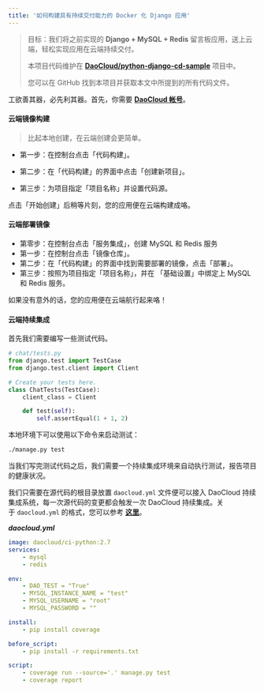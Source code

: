 ```yaml
---
title: '如何构建具有持续交付能力的 Docker 化 Django 应用'
---
```


<!-- reviewed by fiona -->

> 目标：我们将之前实现的 **Django + MySQL + Redis** 留言板应用，送上云端，轻松实现应用在云端持续交付。
> 
> 本项目代码维护在 **[DaoCloud/python-django-cd-sample](https://github.com/DaoCloud/python-django-cd-sample)** 项目中。
>
> 您可以在 GitHub 找到本项目并获取本文中所提到的所有代码文件。

工欲善其器，必先利其器。首先，你需要 **[DaoCloud 帐号](https://www.daocloud.io/)**。

#### 云端镜像构建

> 比起本地创建，在云端创建会更简单。

- 第一步：在控制台点击「代码构建」。

- 第二步：在「代码构建」的界面中点击「创建新项目」。

- 第三步：为项目指定「项目名称」并设置代码源。

点击「开始创建」后稍等片刻，您的应用便在云端构建成咯。

#### 云端部署镜像

- 第零步：在控制台点击「服务集成」，创建 MySQL 和 Redis 服务
- 第一步：在控制台点击「镜像仓库」。
- 第二步：在「代码构建」的界面中找到需要部署的镜像，点击「部署」。
- 第三步：按照为项目指定「项目名称」，并在 「基础设置」中绑定上 MySQL 和 Redis 服务。

如果没有意外的话，您的应用便在云端航行起来咯！

#### 云端持续集成

首先我们需要编写一些测试代码。

```python
# chat/tests.py
from django.test import TestCase
from django.test.client import Client

# Create your tests here.
class ChatTests(TestCase):
    client_class = Client

    def test(self):
        self.assertEqual(1 + 1, 2)
```

本地环境下可以使用以下命令来启动测试：

```bash
./manage.py test
```

当我们写完测试代码之后，我们需要一个持续集成环境来自动执行测试，报告项目的健康状况。

我们只需要在源代码的根目录放置 `daocloud.yml` 文件便可以接入 DaoCloud 持续集成系统，每一次源代码的变更都会触发一次 DaoCloud 持续集成。关于 `daocloud.yml` 的格式，您可以参考 **[这里](http://docs.daocloud.io/ci-image-build/daocloud-yml)**。

***daocloud.yml***

```yaml
image: daocloud/ci-python:2.7
services:
    - mysql
    - redis

env:
    - DAO_TEST = "True"
    - MYSQL_INSTANCE_NAME = "test"
    - MYSQL_USERNAME = "root"
    - MYSQL_PASSWORD = ""

install:
    - pip install coverage

before_script:
    - pip install -r requirements.txt

script:
    - coverage run --source='.' manage.py test
    - coverage report
```
